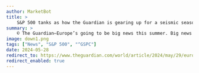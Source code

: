 ```yaml
---
author: MarketBot
title: >
    S&P 500 tanks as how the Guardian is gearing up for a seismic season across the continent
summary: >
    © The Guardian—Europe’s going to be big news this summer. Big news deserves a big response and from the Guardian, it will get it.
image: down1.png
tags: ["News", "S&P 500", "^GSPC"]
date: 2024-05-28
redirect_to: https://www.theguardian.com/world/article/2024/may/29/europe-big-summer-how-the-guardian-is-gearing-up
redirect_enabled: true
---
```

